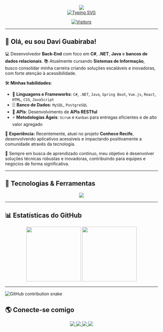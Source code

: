 <div align="center">
  <img src="https://www.tnpconsultants.com/wp-content/uploads/2023/11/Sans-titre-1000x300.png"> <br>
  
  <a href="https://git.io/typing-svg">
    <img src="https://readme-typing-svg.demolab.com?font=Fira+Code&weight=40&size=40&duration=3050&pause=100&center=falso&vCenter=falso&repeat=verdadeiro&random=falso&width=700&height=200&lines=Bem+vindos+ao+meu+Perfil+!!!" alt="Typing SVG" />
  </a>
  
  [![Visitors](https://api.visitorbadge.io/api/visitors?path=https%3A%2F%2Fgithub.com%2FDGuabiraba&label=Visitantes&labelColor=%23697689&countColor=%232ccce4)](https://visitorbadge.io/status?path=https%3A%2F%2Fgithub.com%2FDGuabiraba)
</div>

---

## 👋 Olá, eu sou Davi Guabiraba!

💻 Desenvolvedor **Back-End** com foco em **C#**, **.NET**, **Java** e **bancos de dados relacionais**. 
📚 Atualmente cursando **Sistemas de Informação**, busco consolidar minha carreira criando soluções escaláveis e inovadoras, com forte atenção à acessibilidade.

🛠 **Minhas habilidades**:
- 🔹 **Linguagens e Frameworks**: `C#`, `.NET`, `Java`, `Spring Boot`, `Vue.js`, `React`, `HTML`, `CSS`, `JavaScript`
- 🗄 **Banco de Dados**: `MySQL`, `PostgreSQL`
- 🔗 **APIs**: Desenvolvimento de **APIs RESTful**
- ⚡ **Metodologias Ágeis**: `Scrum` e `Kanban` para entregas eficientes e de alto valor agregado

🚀 **Experiência:** 
Recentemente, atuei no projeto **Conhece Recife**, desenvolvendo aplicativos acessíveis e impactando positivamente a comunidade através da tecnologia.

📌 Sempre em busca de aprendizado contínuo, meu objetivo é desenvolver soluções técnicas robustas e inovadoras, contribuindo para equipes e negócios de forma significativa.

---

## 🚀 Tecnologias & Ferramentas 
<div align="center">
  <img src="https://skillicons.dev/icons?i=html,css,js,ts,vue,react,angular,java,spring,csharp,dotnet,python,mysql,postgres" />
</div>

---

## 📊 Estatísticas do GitHub
<div align="center">
  <img height="180em" src="https://github-readme-stats.vercel.app/api?username=DGuabiraba&show_icons=true&theme=radical&include_all_commits=true&count_private=true"/>
  <img height="180em" src="https://github-readme-stats.vercel.app/api/top-langs/?username=DGuabiraba&layout=compact&langs_count=7&theme=radical"/>
</div>

---

<picture>
  <source media="(prefers-color-scheme: dark)" srcset="https://raw.githubusercontent.com/DGuabiraba/DGuabiraba/output/github-contribution-grid-snake-dark.svg" />
  <source media="(prefers-color-scheme: light)" srcset="https://raw.githubusercontent.com/DGuabiraba/DGuabiraba/output/github-contribution-grid-snake-light.svg" />
  <img alt="GitHub contribution snake" src="https://raw.githubusercontent.com/DGuabiraba/DGuabiraba/output/github-contribution-grid-snake.svg" />
</picture>



## 🌎 Conecte-se comigo
<div align="center">
  <a href="https://www.linkedin.com/in/davi-guabiraba-b807801b9/" target="_blank">
    <img src="https://img.shields.io/badge/LinkedIn-0077B5?style=for-the-badge&logo=linkedin&logoColor=white" />
  </a>
  <a href="https://www.instagram.com/dguabiraba/" target="_blank">
    <img src="https://img.shields.io/badge/Instagram-E4405F?style=for-the-badge&logo=instagram&logoColor=white" />
  </a>
  <a href="mailto:daviguabiraba00@gmail.com" target="_blank">
    <img src="https://img.shields.io/badge/Gmail-D14836?style=for-the-badge&logo=gmail&logoColor=white" />
  </a>
  <a href="https://www.dio.me/users/daviguabiraba00" target="_blank">
    <img src="https://img.shields.io/badge/DIO-0077B5?style=for-the-badge&logo=gitbook&logoColor=white" />
  </a>
</div>
